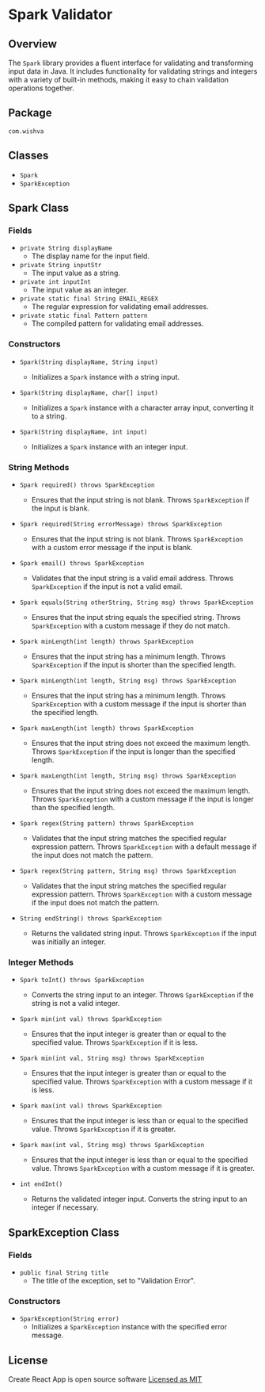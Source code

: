 # Spark Validator

## Overview

The `Spark` library provides a fluent interface for validating and transforming input data in Java. It includes functionality for validating strings and integers with a variety of built-in methods, making it easy to chain validation operations together.

## Package

`com.wishva`

## Classes

-   `Spark`
-   `SparkException`

## Spark Class

### Fields

-   `private String displayName`
    -   The display name for the input field.
-   `private String inputStr`
    -   The input value as a string.
-   `private int inputInt`
    -   The input value as an integer.
-   `private static final String EMAIL_REGEX`
    -   The regular expression for validating email addresses.
-   `private static final Pattern pattern`
    -   The compiled pattern for validating email addresses.

### Constructors

-   `Spark(String displayName, String input)`

    -   Initializes a `Spark` instance with a string input.

-   `Spark(String displayName, char[] input)`

    -   Initializes a `Spark` instance with a character array input, converting it to a string.

-   `Spark(String displayName, int input)`
    -   Initializes a `Spark` instance with an integer input.

### String Methods

-   `Spark required() throws SparkException`

    -   Ensures that the input string is not blank. Throws `SparkException` if the input is blank.

-   `Spark required(String errorMessage) throws SparkException`

    -   Ensures that the input string is not blank. Throws `SparkException` with a custom error message if the input is blank.

-   `Spark email() throws SparkException`

    -   Validates that the input string is a valid email address. Throws `SparkException` if the input is not a valid email.

-   `Spark equals(String otherString, String msg) throws SparkException`

    -   Ensures that the input string equals the specified string. Throws `SparkException` with a custom message if they do not match.

-   `Spark minLength(int length) throws SparkException`

    -   Ensures that the input string has a minimum length. Throws `SparkException` if the input is shorter than the specified length.

-   `Spark minLength(int length, String msg) throws SparkException`

    -   Ensures that the input string has a minimum length. Throws `SparkException` with a custom message if the input is shorter than the specified length.

-   `Spark maxLength(int length) throws SparkException`

    -   Ensures that the input string does not exceed the maximum length. Throws `SparkException` if the input is longer than the specified length.

-   `Spark maxLength(int length, String msg) throws SparkException`

    -   Ensures that the input string does not exceed the maximum length. Throws `SparkException` with a custom message if the input is longer than the specified length.

-   `Spark regex(String pattern) throws SparkException`

    -   Validates that the input string matches the specified regular expression pattern. Throws `SparkException` with a default message if the input does not match the pattern.

-   `Spark regex(String pattern, String msg) throws SparkException`

    -   Validates that the input string matches the specified regular expression pattern. Throws `SparkException` with a custom message if the input does not match the pattern.

-   `String endString() throws SparkException`
    -   Returns the validated string input. Throws `SparkException` if the input was initially an integer.

### Integer Methods

-   `Spark toInt() throws SparkException`

    -   Converts the string input to an integer. Throws `SparkException` if the string is not a valid integer.

-   `Spark min(int val) throws SparkException`

    -   Ensures that the input integer is greater than or equal to the specified value. Throws `SparkException` if it is less.

-   `Spark min(int val, String msg) throws SparkException`

    -   Ensures that the input integer is greater than or equal to the specified value. Throws `SparkException` with a custom message if it is less.

-   `Spark max(int val) throws SparkException`

    -   Ensures that the input integer is less than or equal to the specified value. Throws `SparkException` if it is greater.

-   `Spark max(int val, String msg) throws SparkException`

    -   Ensures that the input integer is less than or equal to the specified value. Throws `SparkException` with a custom message if it is greater.

-   `int endInt()`
    -   Returns the validated integer input. Converts the string input to an integer if necessary.

## SparkException Class

### Fields

-   `public final String title`
    -   The title of the exception, set to "Validation Error".

### Constructors

-   `SparkException(String error)`
    -   Initializes a `SparkException` instance with the specified error message.

## License

Create React App is open source software [Licensed as MIT](https://github.com/vishva-kalhara/Spark-Validator/blob/master/README.md)
